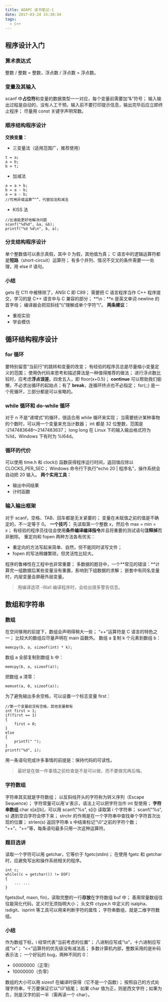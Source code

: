 ```yaml
---
title: AOAPC 读书笔记-1
date: 2017-03-24 15:38:34
tags:
  - C++
---
```

## 程序设计入门
### 算术表达式
整数 / 整数 = 整数，浮点数 / 浮点数 = 浮点数。
### 变量及其输入
scanf 中**占位符**和变量的数据类型一一对应，每个变量前需要加“&”符号；
输入输出过程是自动的，没有人工干预。输入前不要打印提示信息，输出完毕后应立即终止程序；
尽量用 const 关键字声明常数。
### 顺序结构程序设计
**交换变量：**
* 三变量法（适用范围广，推荐使用）
<!--more-->
```
t = a;
a = b;
b = t;
```
* 加减法
```
a = a + b;
b = a - b;
a = a - b;
//可用异或运算“^”，代替加法和减法
```
* KISS 法
```
//比谁能更好地解决问题
scanf("%d%d", &a, &b);
printf("%d %d\n", b, a);
```
### 分支结构程序设计
单个整数值可以表示真假，其中 0 为假，其他值为真；
C 语言中的逻辑运算符都是**短路**（short-circuit）运算符；
有多个并列、情况不交叉的条件需要一一处理，用 else if 语句。
### 小结
gets 在 C11 中被移除了，ANSI C 即 C89；
需要把 C 语言程序当作 C++ 程序提交，学习的是 C++ 语言中与 C 兼容的部分；
**\n：**n 是英文单词 newline 的首字母；
编译器会把双斜线“\\\\”理解成单个字符“\”。
**两条建议：**
* 重视实验
* 学会模仿

## 循环结构程序设计
### for 循环
要特别留意“当前行”的跳转和变量的改变；
有经验的程序员总是尽量缩小变量定义的范围；
使用伪代码来思考和描述算法是一种值得推荐的做法；
进行浮点数比较时，应考虑**浮点误差**。四舍五入，即 floor(x+0.5)；
**continue** 可以帮助我们偷懒，不必求出循环的起始点；有了 **break**，连循环终点也不必指定；
for(;;) 是一个死循环，三部分都是可以省略的。
### while 循环和 do-while 循环
对于 n 不是“递增式”的循环，很适合用 while 循环来实现；
当需要统计某种事物的个数时，可以用一个变量来充当计数器；
int 都是 32 位整数，范围是 -2147483648～2147483637；
long long 在 Linux 下的输入输出格式符为 %lld，Windows 下有时为 %I64d。
### 循环的代价
可以使用 time.h 和 clock() 函数获得程序运行时间，返回值应除以 CLOCKS\_PER\_SEC；
Windows 命令行下执行“echo 20 | 程序名”，操作系统会自动把 20 输入。
**两个实用工具：**
* 输出中间结果
* 计时函数

### 输入输出框架
对于 scanf，空格、TAB、回车都是无关紧要的；
变量在未赋值之前的值是不确定的，不一定等于 0。
**一个技巧：**
先读取第一个整数 x，然后令 max = min = x；
有经验的程序员往往会使用**条件编译编译指令**并且将重要的测试语句**注释掉**而非删除。
重定向和 fopen 两种方法各有优劣：
* 重定向的方法写起来简单、自然，但不能同时读写文件；
* fopen 的写法稍嫌繁琐，但灵活性比较大。

程序的鲁棒性在工程中也非常重要；
多数据的题目中，一个**常见的错误：**计算完一组数据后某些变量没有重置，影响到下组数据的求解；
嵌套中有同名变量时，内层变量会屏蔽外层变量。
> 用编译选项 -Wall 编译程序时，会给出很多警告信息。

## 数组和字符串
### 数组
在空间够用的前提下，数组会声明得稍大一些；
“++”运算符是 C 语言的特色之一；
比较大的数组应尽量声明在 main 函数外。
数组 a 复制 k 个元素到数组 b：
```
memcpy(b, a, sizeof(int) * k);
```
数组 a 全部复制到数组 b 中：
```
memcpy(b, a, sizeof(a));
```
把数组 a 清零：
```
memset(a, 0, sizeof(a));
```
为了避免输出多余空格，可以设置一个标志变量 first：
```
//第一个变量前没有空格，其他变量都有
int first = 1;
if(first == 1)
{
    first = 0;
}
else
{
    printf(" ");
}
printf("%d", i);
```
用一条语句完成许多事情的前提是：保持代码的可读性。
> 最好是在做一件事情之前检查是不是可以做，而不要做完再后悔。

### 字符数组
字符串其实就是字符数组；
以反斜线开头的字符称为转义序列（Escape Sequence）；
字符常量可以用'a'表示，语法上可以把字符当作 int 型使用；
**字符串数组** char s[a][b]，可以用 scanf("%s", s[i]) 读取第 i 个字符串；
scanf("%s", s) 遇到空白字符会停下来；
strchr 的作用是在一个字符串中查找单个字符首次出现的位置；
strlen(s) 返回字符串 s 中结束标记“\0”之前的字符个数；
“++”、“+=”等，每条语句最多只用一次这种运算符。
### 题目选讲
读取一个字符可以用 getchar，它等价于 fgetc(stdin)；
在使用 fgetc 和 getchar 时，应避免写出和操作系统相关的程序。
```
int c;
while((c = getchar()) != EOF)
{
    ... ...
}
```
fgets(buf, maxn, fin)，读取完整的一行**存放**在字符数组 buf 中；
善用常量数组往往能简化代码，定义时无须指明大小；
头文件 ctype.h 中定义的 isalpha、isdigit、isprint 等工具可以用来判断字符的属性；
字符串数组，就是二维字符数组。
### 小结
作为数组下标，i 经常代表“当前考虑的位置”；
八进制应写成“\o”，十六进制应写成“\x”；
“<<”运算符的优先级没有减法高；
多数计算机内部，整数采用的是补码表示法；
一个好玩的 bug，两种不同的 0：
* 00000000（正零）
* 10000000（负零）

数组的大小可以用 sizeof 在编译时获得（它不是一个函数）；
按照自己的方式处理字符串，千万要保证它以“\0”结尾；
如果 char 值为正，则是西文字符；如果为负，则是汉字的前一半（需再读一个 char）。
